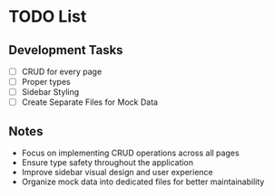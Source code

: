 # TODO List

## Development Tasks

- [ ] CRUD for every page
- [ ] Proper types
- [ ] Sidebar Styling
- [ ] Create Separate Files for Mock Data

## Notes
- Focus on implementing CRUD operations across all pages
- Ensure type safety throughout the application
- Improve sidebar visual design and user experience
- Organize mock data into dedicated files for better maintainability
